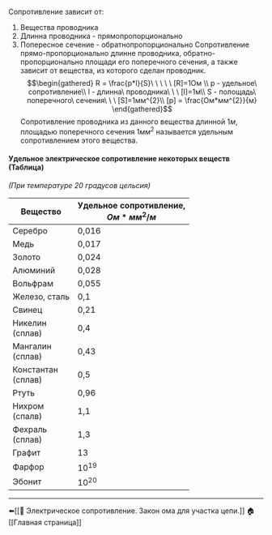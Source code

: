 Сопротивление зависит от:
1. Вещества проводника
2. Длинна проводника - прямопропорционально
3. Попересное сечение - обратнопропорционально
Сопротивление прямо-пропорционально длинне проводника, обратно-пропорционально площади его поперечного сечения, а также зависит от вещества, из которого сделан проводник.
$$\begin{gathered}
R = \frac{p*l}{S}\ \ \ \ \ [R]=1Ом \\
p -  удельное\ сопротивление\\
l - длинна\ проводника\ \ \ [l]=1м\\
S - полощадь\ поперечного\ сечения\ \ \ [S]=1мм^{2}\\
[p] = \frac{Ом*мм^{2}}{м}
\end{gathered}$$
Сопротивление проводника из данного вещества длинной $1м$, площадью поперечного сечения $1мм^{2}$ называется удельным сопротивлением этого вещества.
#### Удельное электрическое сопротивление некоторых веществ (Таблица)
*(При температуре 20 градусов цельсия)*

| Вещество              | Удельное сопротивление,<br>$Ом*мм^{2}/м$ |
| --------------------- | ---------------------------------------- |
| Серебро               | 0,016                                    |
| Медь                  | 0,017                                    |
| Золото                | 0,024                                    |
| Алюминий              | 0,028                                    |
| Вольфрам              | 0,055                                    |
| Железо, сталь         | 0,1                                      |
| Свинец                | 0,21                                     |
| Никелин<br>(сплав)    | 0,4                                      |
| Мангалин<br>(сплав)   | 0,43                                     |
| Константан<br>(сплав) | 0,5                                      |
| Ртуть                 | 0,96                                     |
| Нихром<br>(спалв)     | 1,1                                      |
| Фехраль<br>(сплав)    | 1,3                                      |
| Графит                | 13                                       |
| Фарфор                | $10^{19}$                                |
| Эбонит                | $10^{20}$                                |

---
⬅️[[📒 Электрическое сопротивление. Закон ома для участка цепи.]]
🏠[[Главная страница]]